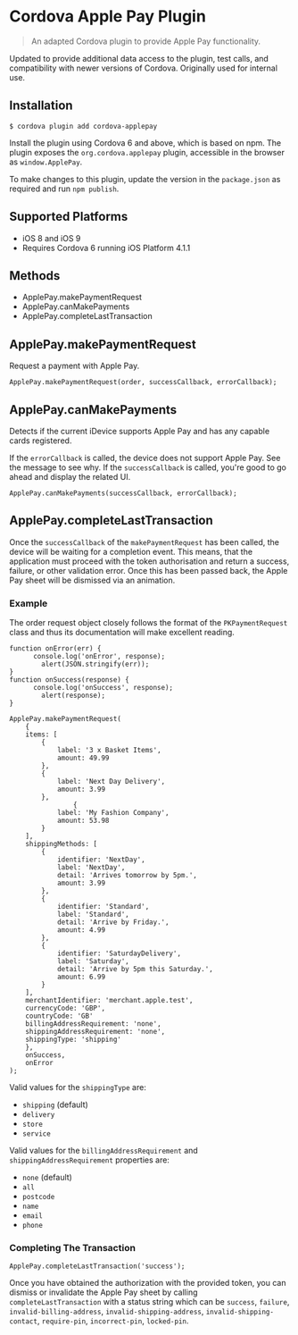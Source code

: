 # Cordova Apple Pay Plugin
> An adapted Cordova plugin to provide Apple Pay functionality.

Updated to provide additional data access to the plugin, test calls, and compatibility
with newer versions of Cordova.  Originally used for internal use.

## Installation
```
$ cordova plugin add cordova-applepay
```

Install the plugin using Cordova 6 and above, which is based on npm. The plugin exposes the `org.cordova.applepay` plugin, accessible in the browser as `window.ApplePay`.

To make changes to this plugin, update the version in the `package.json` as required and run `npm publish`.

## Supported Platforms

- iOS 8 and iOS 9
- Requires Cordova 6 running iOS Platform 4.1.1

## Methods

- ApplePay.makePaymentRequest
- ApplePay.canMakePayments
- ApplePay.completeLastTransaction

## ApplePay.makePaymentRequest
Request a payment with Apple Pay.

```
ApplePay.makePaymentRequest(order, successCallback, errorCallback);
```

## ApplePay.canMakePayments
Detects if the current iDevice supports Apple Pay and has any capable cards registered.

If the `errorCallback` is called, the device does not support Apple Pay. See the message to see why.
If the `successCallback` is called, you're good to go ahead and display the related UI.

```
ApplePay.canMakePayments(successCallback, errorCallback);
```

## ApplePay.completeLastTransaction
Once the `successCallback` of the `makePaymentRequest` has been called, the device will be waiting for a completion event.
This means, that the application must proceed with the token authorisation and return a success, failure, or other validation error. Once this has been passed back, the Apple Pay sheet will be dismissed via an animation.

### Example

The order request object closely follows the format of the `PKPaymentRequest` class and thus its documentation will make excellent reading.

```
function onError(err) {
	  console.log('onError', response);
		alert(JSON.stringify(err));
}
function onSuccess(response) {
	  console.log('onSuccess', response);
		alert(response);
}

ApplePay.makePaymentRequest(
	{
    items: [
        {
            label: '3 x Basket Items',
            amount: 49.99
        },
        {
            label: 'Next Day Delivery',
            amount: 3.99
        },
				{
            label: 'My Fashion Company',
            amount: 53.98
        }
    ],
    shippingMethods: [
        {
            identifier: 'NextDay',
            label: 'NextDay',
            detail: 'Arrives tomorrow by 5pm.',
            amount: 3.99
        },
        {
            identifier: 'Standard',
            label: 'Standard',
            detail: 'Arrive by Friday.',
            amount: 4.99
        },
        {
            identifier: 'SaturdayDelivery',
            label: 'Saturday',
            detail: 'Arrive by 5pm this Saturday.',
            amount: 6.99
        }
    ],
    merchantIdentifier: 'merchant.apple.test',
    currencyCode: 'GBP',
    countryCode: 'GB'
    billingAddressRequirement: 'none',
    shippingAddressRequirement: 'none',
    shippingType: 'shipping'
	},
	onSuccess,
	onError
);
```

Valid values for the `shippingType` are:

 * `shipping` (default)
 * `delivery`
 * `store`
 * `service`

Valid values for the `billingAddressRequirement` and `shippingAddressRequirement` properties are:

 * `none` (default)
 * `all`
 * `postcode`
 * `name`
 * `email`
 * `phone`

### Completing The Transaction
```
ApplePay.completeLastTransaction('success');
```

Once you have obtained the authorization with the provided token, you can dismiss or invalidate the Apple Pay sheet by calling `completeLastTransaction` with a status string which can be `success`, `failure`, `invalid-billing-address`, `invalid-shipping-address`, `invalid-shipping-contact`, `require-pin`, `incorrect-pin`, `locked-pin`.
